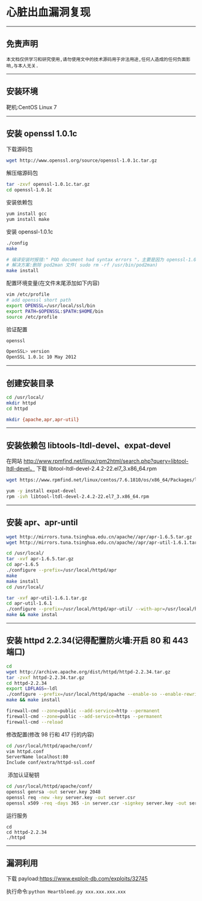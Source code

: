# 心脏出血漏洞复现

---

## 免责声明

`本文档仅供学习和研究使用,请勿使用文中的技术源码用于非法用途,任何人造成的任何负面影响,与本人无关.`

---

## 安装环境

靶机:CentOS Linux 7

---

## 安装 openssl 1.0.1c

下载源码包
```bash
wget http://www.openssl.org/source/openssl-1.0.1c.tar.gz
```

解压缩源码包
```bash
tar -zxvf openssl-1.0.1c.tar.gz
cd openssl-1.0.1c
```

安装依赖包
```bash
yum install gcc
yum install make
```

安装 openssl-1.0.1c
```bash
./config
make

# 编译安装时报错:" POD document had syntax errors "，主要是因为 openssl-1.0.1c 版本和 perl 的版本不兼容.
# 解决方案:删除 pod2man 文件( sudo rm -rf /usr/bin/pod2man)
make install
```

配置环境变量(在文件末尾添加如下内容)
```bash
vim /etc/profile
# add openssl short path
export OPENSSL=/usr/local/ssl/bin
export PATH=$OPENSSL:$PATH:$HOME/bin
source /etc/profile
```

验证配置
```bash
openssl

OpenSSL> version
OpenSSL 1.0.1c 10 May 2012
```

---

## 创建安装目录

```bash
cd /usr/local/
mkdir httpd
cd httpd

mkdir {apache,apr,apr-util}
```

---

## 安装依赖包 libtools-ltdl-devel、expat-devel

在网站 http://www.rpmfind.net/linux/rpm2html/search.php?query=libtool-ltdl-devel，
下载 libtool-ltdl-devel-2.4.2-22.el7_3.x86_64.rpm

```bash
wget https://www.rpmfind.net/linux/centos/7.6.1810/os/x86_64/Packages/libtool-ltdl-devel-2.4.2-22.el7_3.x86_64.rpm

yum -y install expat-devel
rpm -ivh libtool-ltdl-devel-2.4.2-22.el7_3.x86_64.rpm
```

---

## 安装 apr、apr-until

```bash
wget http://mirrors.tuna.tsinghua.edu.cn/apache//apr/apr-1.6.5.tar.gz
wget http://mirrors.tuna.tsinghua.edu.cn/apache//apr/apr-util-1.6.1.tar.gz

cd /usr/local/
tar -xvf apr-1.6.5.tar.gz
cd apr-1.6.5
./configure --prefix=/usr/local/httpd/apr
make
make install
cd /usr/local/

tar -xvf apr-util-1.6.1.tar.gz
cd apr-util-1.6.1
./configure --prefix=/usr/local/httpd/apr-util/ --with-apr=/usr/local/httpd/apr
make && make instal
```

---

## 安装 httpd 2.2.34(记得配置防火墙:开启 80 和 443 端口)

```bash
cd
wget http://archive.apache.org/dist/httpd/httpd-2.2.34.tar.gz
tar -zvxf httpd-2.2.34.tar.gz
cd httpd-2.2.34
export LDFLAGS=-ldl
./configure --prefix=/usr/local/httpd/apache --enable-so --enable-rewrite --enable-ssl --with-ssl=/usr/local/ssl --with-apr=/usr/local/httpd/apr --with-apr-util=/usr/local/httpd/apr-util
make && make install

firewall-cmd --zone=public --add-service=http --permanent
firewall-cmd --zone=public --add-service=https --permanent
firewall-cmd --reload
```

修改配置(修改 98 行和 417 行的内容)
```bash
cd /usr/local/httpd/apache/conf/
vim httpd.conf
ServerName localhost:80
Include conf/extra/httpd-ssl.conf
```
​
添加认证秘钥
```bash
cd /usr/local/httpd/apache/conf/
openssl genrsa -out server.key 2048
openssl req -new -key server.key -out server.csr
openssl x509 -req -days 365 -in server.csr -signkey server.key -out server.crt
```

运行服务
```
cd
cd httpd-2.2.34
./httpd
```

---

## 漏洞利用

下载 payload:https://www.exploit-db.com/exploits/32745

执行命令:`python Heartbleed.py xxx.xxx.xxx.xxx`
